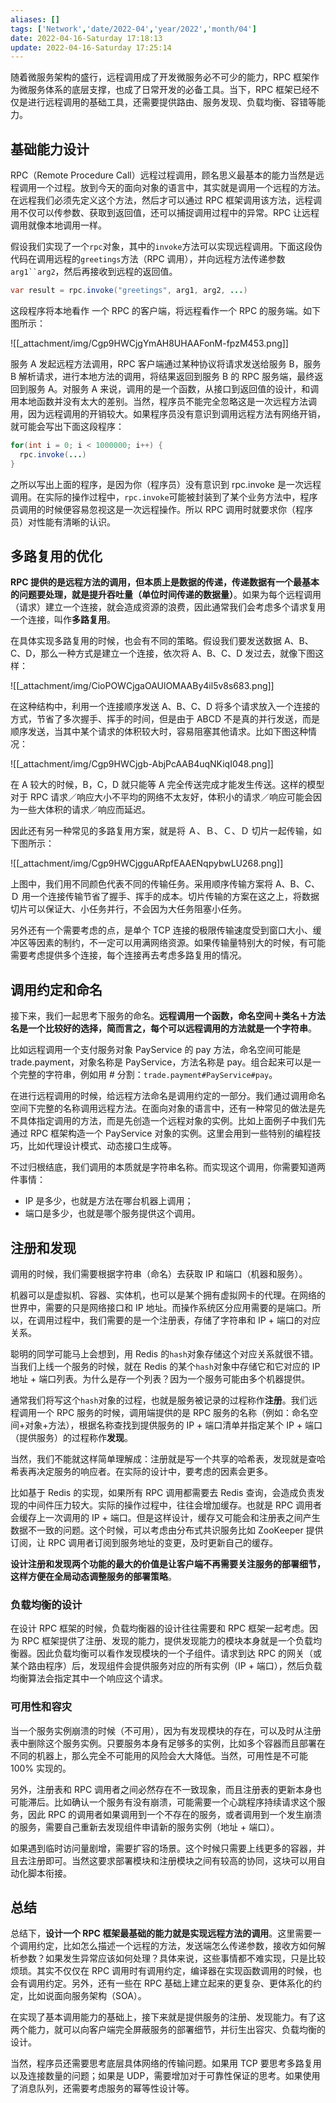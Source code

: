 ```yaml
---
aliases: []
tags: ['Network','date/2022-04','year/2022','month/04']
date: 2022-04-16-Saturday 17:18:13
update: 2022-04-16-Saturday 17:25:14
---
```


随着微服务架构的盛行，远程调用成了开发微服务必不可少的能力，RPC 框架作为微服务体系的底层支撑，也成了日常开发的必备工具。当下，RPC 框架已经不仅是进行远程调用的基础工具，还需要提供路由、服务发现、负载均衡、容错等能力。

## 基础能力设计

RPC（Remote Procedure Call）远程过程调用，顾名思义最基本的能力当然是远程调用一个过程。放到今天的面向对象的语言中，其实就是调用一个远程的方法。在远程我们必须先定义这个方法，然后才可以通过 RPC 框架调用该方法，远程调用不仅可以传参数、获取到返回值，还可以捕捉调用过程中的异常。RPC 让远程调用就像本地调用一样。

假设我们实现了一个`rpc`对象，其中的`invoke`方法可以实现远程调用。下面这段伪代码在调用远程的`greetings`方法（RPC 调用），并向远程方法传递参数`arg1``arg2`，然后再接收到远程的返回值。

```java
var result = rpc.invoke("greetings", arg1, arg2, ...)
```

这段程序将本地看作 一个 RPC 的客户端，将远程看作一个 RPC 的服务端。如下图所示：

![[_attachment/img/Cgp9HWCjgYmAH8UHAAFonM-fpzM453.png]]

服务 A 发起远程方法调用，RPC 客户端通过某种协议将请求发送给服务 B，服务 B 解析请求，进行本地方法的调用，将结果返回到服务 B 的 RPC 服务端，最终返回到服务 A。对服务 A 来说，调用的是一个函数，从接口到返回值的设计，和调用本地函数并没有太大的差别。当然，程序员不能完全忽略这是一次远程方法调用，因为远程调用的开销较大。如果程序员没有意识到调用远程方法有网络开销，就可能会写出下面这段程序：

```java
for(int i = 0; i < 1000000; i++) {
  rpc.invoke(...)
}
```

之所以写出上面的程序，是因为你（程序员）没有意识到 rpc.invoke 是一次远程调用。在实际的操作过程中，`rpc.invoke`可能被封装到了某个业务方法中，程序员调用的时候便容易忽视这是一次远程操作。所以 RPC 调用时就要求你（程序员）对性能有清晰的认识。

## 多路复用的优化

**RPC 提供的是远程方法的调用，但本质上是数据的传递，传递数据有一个最基本的问题要处理，就是提升吞吐量（单位时间传递的数据量）**。如果为每个远程调用（请求）建立一个连接，就会造成资源的浪费，因此通常我们会考虑多个请求复用一个连接，叫作**多路复用**。

在具体实现多路复用的时候，也会有不同的策略。假设我们要发送数据 A、B、C、D，那么一种方式是建立一个连接，依次将 A、B、C、D 发过去，就像下图这样：

![[_attachment/img/CioPOWCjgaOAUlOMAABy4il5v8s683.png]]

在这种结构中，利用一个连接顺序发送 A、B、C、D 将多个请求放入一个连接的方式，节省了多次握手、挥手的时间，但是由于 ABCD 不是真的并行发送，而是顺序发送，当其中某个请求的体积较大时，容易阻塞其他请求。比如下图这种情况：

![[_attachment/img/Cgp9HWCjgb-AbjPcAAB4uqNKiqI048.png]]

在 A 较大的时候，B，C，D 就只能等 A 完全传送完成才能发生传送。这样的模型对于 RPC 请求／响应大小不平均的网络不太友好，体积小的请求／响应可能会因为一些大体积的请求／响应而延迟。

因此还有另一种常见的多路复用方案，就是将 Ａ、Ｂ、Ｃ、Ｄ 切片一起传输，如下图所示：

![[_attachment/img/Cgp9HWCjgguARpfEAAENqpybwLU268.png]]

上图中，我们用不同颜色代表不同的传输任务。采用顺序传输方案将 A、B、C、Ｄ 用一个连接传输节省了握手、挥手的成本。切片传输的方案在这之上，将数据切片可以保证大、小任务并行，不会因为大任务阻塞小任务。

另外还有一个需要考虑的点，是单个 TCP 连接的极限传输速度受到窗口大小、缓冲区等因素的制约，不一定可以用满网络资源。如果传输量特别大的时候，有可能需要考虑提供多个连接，每个连接再去考虑多路复用的情况。

## 调用约定和命名

接下来，我们一起思考下服务的命名。**远程调用一个函数，命名空间＋类名＋方法名是一个比较好的选择，简而言之，每个可以远程调用的方法就是一个字符串**。

比如远程调用一个支付服务对象 PayService 的 pay 方法，命名空间可能是 trade.payment，对象名称是 PayService，方法名称是 pay。组合起来可以是一个完整的字符串，例如用 # 分割：`trade.payment#PayService#pay`。

在进行远程调用的时候，给远程方法命名是调用约定的一部分。我们通过调用命名空间下完整的名称调用远程方法。在面向对象的语言中，还有一种常见的做法是先不具体指定调用的方法，而是先创造一个远程对象的实例。比如上面例子中我们先通过 RPC 框架构造一个 PayService 对象的实例。这里会用到一些特别的编程技巧，比如代理设计模式、动态接口生成等。

不过归根结底，我们调用的本质就是字符串名称。而实现这个调用，你需要知道两件事情：

- IP 是多少，也就是方法在哪台机器上调用；
- 端口是多少，也就是哪个服务提供这个调用。

## 注册和发现

调用的时候，我们需要根据字符串（命名）去获取 IP 和端口（机器和服务）。

机器可以是虚拟机、容器、实体机，也可以是某个拥有虚拟网卡的代理。在网络的世界中，需要的只是网络接口和 IP 地址。而操作系统区分应用需要的是端口。所以，在调用过程中，我们需要的是一个注册表，存储了字符串和 IP + 端口的对应关系。

聪明的同学可能马上会想到，用 Redis 的`hash`对象存储这个对应关系就很不错。当我们上线一个服务的时候，就在 Redis 的某个`hash`对象中存储它和它对应的 IP 地址 + 端口列表。为什么是存一个列表？因为一个服务可能由多个机器提供。

通常我们将写这个`hash`对象的过程，也就是服务被记录的过程称作**注册**。我们远程调用一个 RPC 服务的时候，调用端提供的是 RPC 服务的名称（例如：命名空间+对象+方法），根据名称查找到提供服务的 IP + 端口清单并指定某个 IP + 端口（提供服务）的过程称作**发现**。

当然，我们不能就这样简单理解成：注册就是写一个共享的哈希表，发现就是查哈希表再决定服务的响应者。在实际的设计中，要考虑的因素会更多。

比如基于 Redis 的实现，如果所有 RPC 调用都需要去 Redis 查询，会造成负责发现的中间件压力较大。实际的操作过程中，往往会增加缓存。也就是 RPC 调用者会缓存上一次调用的 IP + 端口。但是这样设计，缓存又可能会和注册表之间产生数据不一致的问题。这个时候，可以考虑由分布式共识服务比如 ZooKeeper 提供订阅，让 RPC 调用者订阅到服务地址的变更，及时更新自己的缓存。

**设计注册和发现两个功能的最大的价值是让客户端不再需要关注服务的部署细节，这样方便在全局动态调整服务的部署策略**。

### 负载均衡的设计

在设计 RPC 框架的时候，负载均衡器的设计往往需要和 RPC 框架一起考虑。因为 RPC 框架提供了注册、发现的能力，提供发现能力的模块本身就是一个负载均衡器。因此负载均衡可以看作发现模块的一个子组件。请求到达 RPC 的网关（或某个路由程序）后，发现组件会提供服务对应的所有实例（IP + 端口），然后负载均衡算法会指定其中一个响应这个请求。

### 可用性和容灾

当一个服务实例崩溃的时候（不可用），因为有发现模块的存在，可以及时从注册表中删除这个服务实例。只要服务本身有足够多的实例，比如多个容器而且部署在不同的机器上，那么完全不可能用的风险会大大降低。当然，可用性是不可能 100% 实现的。

另外，注册表和 RPC 调用者之间必然存在不一致现象，而且注册表的更新本身也可能滞后。比如确认一个服务有没有崩溃，可能需要一个心跳程序持续请求这个服务，因此 RPC 的调用者如果调用到一个不存在的服务，或者调用到一个发生崩溃的服务，需要自己重新去发现组件申请新的服务实例（地址 + 端口）。

如果遇到临时访问量剧增，需要扩容的场景。这个时候只需要上线更多的容器，并且去注册即可。当然这要求部署模块和注册模块之间有较高的协同，这块可以用自动化脚本衔接。

## 总结

总结下，**设计一个 RPC 框架最基础的能力就是实现远程方法的调用**。这里需要一个调用约定，比如怎么描述一个远程的方法，发送端怎么传递参数，接收方如何解析参数？如果发生异常应该如何处理？具体来说，这些事情都不难实现，只是比较烦琐。其实不仅仅在 RPC 调用时有调用约定，编译器在实现函数调用的时候，也会有调用约定。另外，还有一些在 RPC 基础上建立起来的更复杂、更体系化的约定，比如说面向服务架构（SOA）。

在实现了基本调用能力的基础上，接下来就是提供服务的注册、发现能力。有了这两个能力，就可以向客户端完全屏蔽服务的部署细节，并衍生出容灾、负载均衡的设计。

当然，程序员还需要思考底层具体网络的传输问题。如果用 TCP 要思考多路复用以及连接数量的问题；如果是 UDP，需要增加对于可靠性保证的思考。如果使用了消息队列，还需要考虑服务的幂等性设计等。
